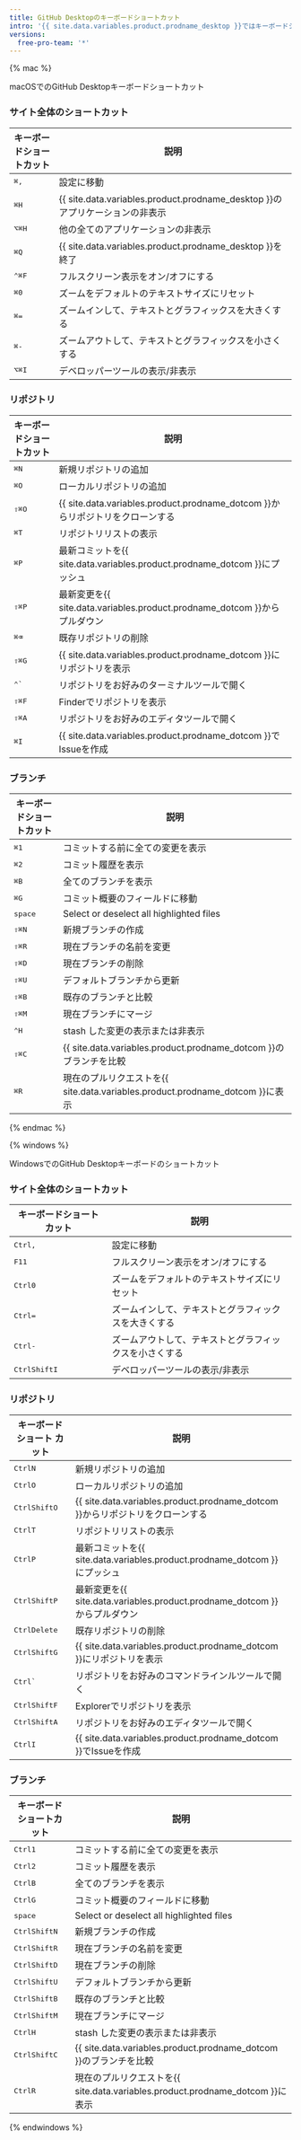 ```yaml
---
title: GitHub Desktopのキーボードショートカット
intro: '{{ site.data.variables.product.prodname_desktop }}ではキーボードショートカットを利用できます。'
versions:
  free-pro-team: '*'
---
```


{% mac %}

macOSでのGitHub Desktopキーボードショートカット

### サイト全体のショートカット

| キーボードショートカット                         | 説明                                                              |
| ------------------------------------ | --------------------------------------------------------------- |
| <kbd>⌘</kbd><kbd>,</kbd>             | 設定に移動                                                           |
| <kbd>⌘</kbd><kbd>H</kbd>             | {{ site.data.variables.product.prodname_desktop }}のアプリケーションの非表示 |
| <kbd>⌥</kbd><kbd>⌘</kbd><kbd>H</kbd> | 他の全てのアプリケーションの非表示                                               |
| <kbd>⌘</kbd><kbd>Q</kbd>             | {{ site.data.variables.product.prodname_desktop }}を終了           |
| <kbd>⌃</kbd><kbd>⌘</kbd><kbd>F</kbd> | フルスクリーン表示をオン/オフにする                                              |
| <kbd>⌘</kbd><kbd>0</kbd>             | ズームをデフォルトのテキストサイズにリセット                                          |
| <kbd>⌘</kbd><kbd>=</kbd>             | ズームインして、テキストとグラフィックスを大きくする                                      |
| <kbd>⌘</kbd><kbd>-</kbd>             | ズームアウトして、テキストとグラフィックスを小さくする                                     |
| <kbd>⌥</kbd><kbd>⌘</kbd><kbd>I</kbd> | デベロッパーツールの表示/非表示                                                |

### リポジトリ

| キーボードショートカット                         | 説明                                                              |
| ------------------------------------ | --------------------------------------------------------------- |
| <kbd>⌘</kbd><kbd>N</kbd>             | 新規リポジトリの追加                                                      |
| <kbd>⌘</kbd><kbd>O</kbd>             | ローカルリポジトリの追加                                                    |
| <kbd>⇧</kbd><kbd>⌘</kbd><kbd>O</kbd> | {{ site.data.variables.product.prodname_dotcom }}からリポジトリをクローンする |
| <kbd>⌘</kbd><kbd>T</kbd>             | リポジトリリストの表示                                                     |
| <kbd>⌘</kbd><kbd>P</kbd>             | 最新コミットを{{ site.data.variables.product.prodname_dotcom }}にプッシュ   |
| <kbd>⇧</kbd><kbd>⌘</kbd><kbd>P</kbd> | 最新変更を{{ site.data.variables.product.prodname_dotcom }}からプルダウン   |
| <kbd>⌘</kbd><kbd>⌫</kbd>             | 既存リポジトリの削除                                                      |
| <kbd>⇧</kbd><kbd>⌘</kbd><kbd>G</kbd> | {{ site.data.variables.product.prodname_dotcom }}にリポジトリを表示      |
| <kbd>⌃</kbd><kbd>&grave;</kbd>       | リポジトリをお好みのターミナルツールで開く                                           |
| <kbd>⇧</kbd><kbd>⌘</kbd><kbd>F</kbd> | Finderでリポジトリを表示                                                 |
| <kbd>⇧</kbd><kbd>⌘</kbd><kbd>A</kbd> | リポジトリをお好みのエディタツールで開く                                            |
| <kbd>⌘</kbd><kbd>I</kbd>             | {{ site.data.variables.product.prodname_dotcom }}でIssueを作成      |

### ブランチ

| キーボードショートカット                         | 説明                                                              |
| ------------------------------------ | --------------------------------------------------------------- |
| <kbd>⌘</kbd><kbd>1</kbd>             | コミットする前に全ての変更を表示                                                |
| <kbd>⌘</kbd><kbd>2</kbd>             | コミット履歴を表示                                                       |
| <kbd>⌘</kbd><kbd>B</kbd>             | 全てのブランチを表示                                                      |
| <kbd>⌘</kbd><kbd>G</kbd>             | コミット概要のフィールドに移動                                                 |
| <kbd>space</kbd>                     | Select or deselect all highlighted files                        |
| <kbd>⇧</kbd><kbd>⌘</kbd><kbd>N</kbd> | 新規ブランチの作成                                                       |
| <kbd>⇧</kbd><kbd>⌘</kbd><kbd>R</kbd> | 現在ブランチの名前を変更                                                    |
| <kbd>⇧</kbd><kbd>⌘</kbd><kbd>D</kbd> | 現在ブランチの削除                                                       |
| <kbd>⇧</kbd><kbd>⌘</kbd><kbd>U</kbd> | デフォルトブランチから更新                                                   |
| <kbd>⇧</kbd><kbd>⌘</kbd><kbd>B</kbd> | 既存のブランチと比較                                                      |
| <kbd>⇧</kbd><kbd>⌘</kbd><kbd>M</kbd> | 現在ブランチにマージ                                                      |
| <kbd>⌃</kbd><kbd>H</kbd>             | stash した変更の表示または非表示                                             |
| <kbd>⇧</kbd><kbd>⌘</kbd><kbd>C</kbd> | {{ site.data.variables.product.prodname_dotcom }}のブランチを比較       |
| <kbd>⌘</kbd><kbd>R</kbd>             | 現在のプルリクエストを{{ site.data.variables.product.prodname_dotcom }}に表示 |

{% endmac %}

{% windows %}

WindowsでのGitHub Desktopキーボードのショートカット

### サイト全体のショートカット

| キーボードショートカット                                | 説明                          |
| ------------------------------------------- | --------------------------- |
| <kbd>Ctrl</kbd><kbd>,</kbd>                 | 設定に移動                       |
| <kbd>F11</kbd>                              | フルスクリーン表示をオン/オフにする          |
| <kbd>Ctrl</kbd><kbd>0</kbd>                 | ズームをデフォルトのテキストサイズにリセット      |
| <kbd>Ctrl</kbd><kbd>=</kbd>                 | ズームインして、テキストとグラフィックスを大きくする  |
| <kbd>Ctrl</kbd><kbd>-</kbd>                 | ズームアウトして、テキストとグラフィックスを小さくする |
| <kbd>Ctrl</kbd><kbd>Shift</kbd><kbd>I</kbd> | デベロッパーツールの表示/非表示            |

### リポジトリ

| キーボード ショート カット                              | 説明                                                              |
| ------------------------------------------- | --------------------------------------------------------------- |
| <kbd>Ctrl</kbd><kbd>N</kbd>                 | 新規リポジトリの追加                                                      |
| <kbd>Ctrl</kbd><kbd>O</kbd>                 | ローカルリポジトリの追加                                                    |
| <kbd>Ctrl</kbd><kbd>Shift</kbd><kbd>O</kbd> | {{ site.data.variables.product.prodname_dotcom }}からリポジトリをクローンする |
| <kbd>Ctrl</kbd><kbd>T</kbd>                 | リポジトリリストの表示                                                     |
| <kbd>Ctrl</kbd><kbd>P</kbd>                 | 最新コミットを{{ site.data.variables.product.prodname_dotcom }}にプッシュ   |
| <kbd>Ctrl</kbd><kbd>Shift</kbd><kbd>P</kbd> | 最新変更を{{ site.data.variables.product.prodname_dotcom }}からプルダウン   |
| <kbd>Ctrl</kbd><kbd>Delete</kbd>            | 既存リポジトリの削除                                                      |
| <kbd>Ctrl</kbd><kbd>Shift</kbd><kbd>G</kbd> | {{ site.data.variables.product.prodname_dotcom }}にリポジトリを表示      |
| <kbd>Ctrl</kbd><kbd>&grave;</kbd>           | リポジトリをお好みのコマンドラインルツールで開く                                        |
| <kbd>Ctrl</kbd><kbd>Shift</kbd><kbd>F</kbd> | Explorerでリポジトリを表示                                               |
| <kbd>Ctrl</kbd><kbd>Shift</kbd><kbd>A</kbd> | リポジトリをお好みのエディタツールで開く                                            |
| <kbd>Ctrl</kbd><kbd>I</kbd>                 | {{ site.data.variables.product.prodname_dotcom }}でIssueを作成      |

### ブランチ

| キーボードショートカット                                | 説明                                                              |
| ------------------------------------------- | --------------------------------------------------------------- |
| <kbd>Ctrl</kbd><kbd>1</kbd>                 | コミットする前に全ての変更を表示                                                |
| <kbd>Ctrl</kbd><kbd>2</kbd>                 | コミット履歴を表示                                                       |
| <kbd>Ctrl</kbd><kbd>B</kbd>                 | 全てのブランチを表示                                                      |
| <kbd>Ctrl</kbd><kbd>G</kbd>                 | コミット概要のフィールドに移動                                                 |
| <kbd>space</kbd>                            | Select or deselect all highlighted files                        |
| <kbd>Ctrl</kbd><kbd>Shift</kbd><kbd>N</kbd> | 新規ブランチの作成                                                       |
| <kbd>Ctrl</kbd><kbd>Shift</kbd><kbd>R</kbd> | 現在ブランチの名前を変更                                                    |
| <kbd>Ctrl</kbd><kbd>Shift</kbd><kbd>D</kbd> | 現在ブランチの削除                                                       |
| <kbd>Ctrl</kbd><kbd>Shift</kbd><kbd>U</kbd> | デフォルトブランチから更新                                                   |
| <kbd>Ctrl</kbd><kbd>Shift</kbd><kbd>B</kbd> | 既存のブランチと比較                                                      |
| <kbd>Ctrl</kbd><kbd>Shift</kbd><kbd>M</kbd> | 現在ブランチにマージ                                                      |
| <kbd>Ctrl</kbd><kbd>H</kbd>                 | stash した変更の表示または非表示                                             |
| <kbd>Ctrl</kbd><kbd>Shift</kbd><kbd>C</kbd> | {{ site.data.variables.product.prodname_dotcom }}のブランチを比較       |
| <kbd>Ctrl</kbd><kbd>R</kbd>                 | 現在のプルリクエストを{{ site.data.variables.product.prodname_dotcom }}に表示 |

{% endwindows %}
